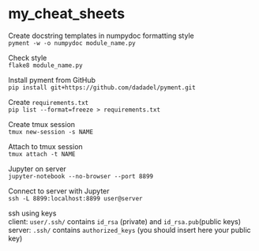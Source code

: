 # my_cheat_sheets

Create docstring templates in numpydoc formatting style  
`pyment -w -o numpydoc module_name.py`

Check style  
`flake8 module_name.py`

Install pyment from GitHub  
`pip install git+https://github.com/dadadel/pyment.git`  

Create `requirements.txt`  
`pip list --format=freeze > requirements.txt`

Create tmux session  
`tmux new-session -s NAME`

Attach to tmux session  
`tmux attach -t NAME`

Jupyter on server  
`jupyter-notebook --no-browser --port 8899`

Connect to server with Jupyter  
`ssh -L 8899:localhost:8899 user@server`

ssh using keys  
client: `user/.ssh/` contains `id_rsa` (private) and `id_rsa.pub`(public keys)  
server: `.ssh/` contains `authorized_keys` (you should insert here your public key)
